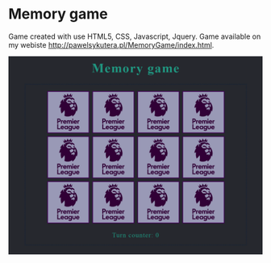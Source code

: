 # Memory game
Game created with use HTML5, CSS, Javascript, Jquery. Game available on my webiste http://pawelsykutera.pl/MemoryGame/index.html.

![cover](./img/background.png)
